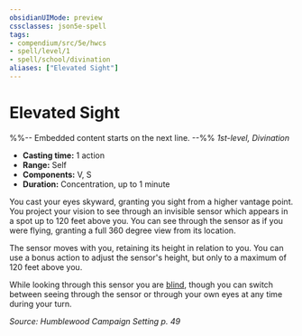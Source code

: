 ```yaml
---
obsidianUIMode: preview
cssclasses: json5e-spell
tags:
- compendium/src/5e/hwcs
- spell/level/1
- spell/school/divination
aliases: ["Elevated Sight"]
---
```

# Elevated Sight
%%-- Embedded content starts on the next line. --%%
*1st-level, Divination*  

- **Casting time:** 1 action
- **Range:** Self
- **Components:** V, S
- **Duration:** Concentration, up to 1 minute

You cast your eyes skyward, granting you sight from a higher vantage point. You project your vision to see through an invisible sensor which appears in a spot up to 120 feet above you. You can see through the sensor as if you were flying, granting a full 360 degree view from its location.

The sensor moves with you, retaining its height in relation to you. You can use a bonus action to adjust the sensor's height, but only to a maximum of 120 feet above you.

While looking through this sensor you are [blind](Mechanics/Rules/conditions.md#Blinded), though you can switch between seeing through the sensor or through your own eyes at any time during your turn.

*Source: Humblewood Campaign Setting p. 49*